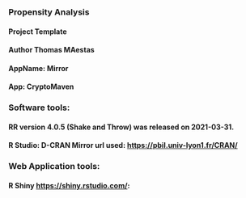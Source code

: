 ### Propensity Analysis  
#### Project Template
#### Author Thomas MAestas
#### AppName: Mirror
#### App: CryptoMaven


### Software tools: 
#### RR version 4.0.5 (Shake and Throw) was released on 2021-03-31.
#### R Studio: D-CRAN Mirror url used: https://pbil.univ-lyon1.fr/CRAN/

### Web Application tools:
#### R Shiny https://shiny.rstudio.com/: 

 
